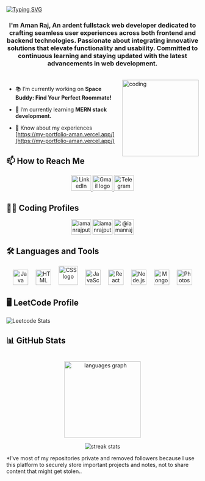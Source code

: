 <a href="https://git.io/typing-svg"><img src="https://readme-typing-svg.demolab.com?font=Fira+Code&size=27&pause=1000&color=F7B07B&random=false&width=435&lines=Greetings%F0%9F%91%8B%2C" alt="Typing SVG" /></a>
<h3 align="center">I'm Aman Raj, An ardent fullstack web developer dedicated to crafting seamless user experiences across both frontend and backend technologies. Passionate about integrating innovative solutions that elevate functionality and usability. Committed to continuous learning and staying updated with the latest advancements in web development.</h3>

</br>
 
<img align="right" alt="coding" width="200" src="https://hack.codingblocks.com/_nuxt/img/maingif.1646021.gif">

- 📚 I’m currently working on **Space Buddy: Find Your Perfect Roommate!**

- 🌱 I’m currently learning **MERN stack development.**

- 📄 Know about my experiences [https://my-portfolio-aman.vercel.app/](https://my-portfolio-aman.vercel.app/)


## 📫 How to Reach Me

<div align="center">
  <a href="https://www.linkedin.com/in/theamanrajput" target="_blank">
    <img src="https://raw.githubusercontent.com/maurodesouza/profile-readme-generator/master/src/assets/icons/social/linkedin/default.svg" width="52" height="40" alt="LinkedIn logo" />
  </a>
  <a href="mailto:theamanrajput15@gmail.com" target="_blank">
    <img src="https://raw.githubusercontent.com/maurodesouza/profile-readme-generator/master/src/assets/icons/social/gmail/default.svg" width="52" height="40" alt="Gmail logo" />
  </a>
  <a href="https://t.me/the_amanrajput" target="_blank">
    <img src="https://raw.githubusercontent.com/maurodesouza/profile-readme-generator/master/src/assets/icons/social/telegram/default.svg" width="52" height="40" alt="Telegram logo" />
  </a>
</div>

## 🧑‍💻 Coding Profiles

<p align="center">
 <a href="https://www.leetcode.com/iamanrajput" target="blank"><img align="center" src="https://raw.githubusercontent.com/rahuldkjain/github-profile-readme-generator/master/src/images/icons/Social/leet-code.svg" alt="iamanrajput" height="40" width="52" /></a>
<a href="https://www.hackerrank.com/iamanrajput" target="blank"><img align="center" src="https://raw.githubusercontent.com/rahuldkjain/github-profile-readme-generator/master/src/images/icons/Social/hackerrank.svg" alt="iamanrajput" height="40" width="52" /></a>
<a href="https://www.hackerearth.com/@iamanrajput" target="blank"><img align="center" src="https://raw.githubusercontent.com/rahuldkjain/github-profile-readme-generator/master/src/images/icons/Social/hackerearth.svg" alt="@iamanrajput" height="40" width="52" /></a>
</p>

## 🛠 Languages and Tools

<div align="center">
  <img src="https://cdn.jsdelivr.net/gh/devicons/devicon/icons/java/java-original.svg" height="40" alt="Java logo" />
  <img width="12" />
  <img src="https://cdn.jsdelivr.net/gh/devicons/devicon/icons/html5/html5-plain-wordmark.svg" height="40" alt="HTML logo" />
  <img width="12" />
  <img src="https://cdn.jsdelivr.net/gh/devicons/devicon/icons/css3/css3-original-wordmark.svg" height="50" alt="CSS logo" />
  <img width="12" />
  <img src="https://cdn.jsdelivr.net/gh/devicons/devicon/icons/javascript/javascript-original.svg" height="40" alt="JavaScript logo" />
  <img width="12" />
  <img src="https://cdn.jsdelivr.net/gh/devicons/devicon/icons/react/react-original.svg" height="40" alt="React logo" />
  <img width="12" />
  <img src="https://cdn.jsdelivr.net/gh/devicons/devicon/icons/nodejs/nodejs-original.svg" height="40" alt="Node.js logo" />
  <img width="12" />
  <img src="https://cdn.jsdelivr.net/gh/devicons/devicon/icons/mongodb/mongodb-original.svg" height="40" alt="MongoDB logo" />
 <img width="12" />
  <img src="https://cdn.jsdelivr.net/gh/devicons/devicon/icons/photoshop/photoshop-original.svg" height="40" alt="Photoshop logo" />
</div>

## 🖥️ LeetCode Profile

<p align="center">  
 
  ![Leetcode Stats](https://leetcard.jacoblin.cool/iamanrajput?theme=nord)</a>
</p>

## 📊 GitHub Stats
<br>
<div align="center">
  <img src="https://github-readme-stats.vercel.app/api/top-langs?username=iamanrajput&locale=en&hide_title=false&layout=compact&card_width=600&langs_count=10&theme=dracula&hide_border=false&order=2" height="200" alt="languages graph"  />
</div>

<p align="center">
  <img src="https://streak-stats.demolab.com/?user=iamanrajput&count_private=true&theme=react&border_radius=10" alt="streak stats"/>
  
</p>


<p>*I've most of my repositories private and removed followers because I use this platform to securely store important projects and notes, not to share content that might get stolen.. </p>
